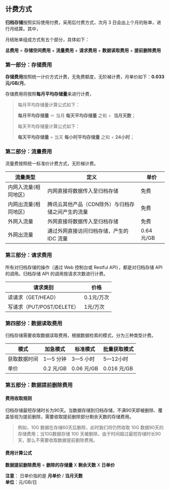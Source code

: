## 计费方式
**归档存储**按照实际使用付费，采用后付费方式，次月 3 日会出上个月的账单，进行月结算。其中，


月结账单组成方式有五个部分，具体如下：

**总费用** = **存储空间费用** + **流量费用** + **请求费用** + **数据读取费用** + **提前删除费用** 

### 第一部分：存储费用

**存储费用**按照统一计价方式计费，无免费额度，无阶梯计费，月单价如下：**0.033 元/GB/月**。

存储费用将按照**每月平均存储量**来进行计费，

>每月平均存储量计算公式如下：   
>
>**每月平均存储量** ＝ 当月 **每天平均存储量** 之和 ÷  **当月天数**；
>
>每天平均存储量计算公式如下： 
>
>**每天平均存储量** = 当天 **每小时平均存储量** 之和 ÷ **24小时**；


### 第二部分：流量费用

流量费按照统一标准价计费方式，无阶梯计费。

| 流量类型      | 定义                             | 单价       |
| --------- | ------------------------------ | -------- |
| 内网入流量(相同地区) | 内网直接将数据传入至归档存储 | 免费       |
| 内网出流量(相同地区)  | 腾讯云其他产品（CDN除外）与归档存储之间产生的流量 | 免费       |
| 外网入流量     | 外网直接将数据传入至归档存储                 | 免费       |
| 外网出流量     | 通过外网直接访问归档存储，产生的 IDC 流量   | 0.64元/GB |                    

### 第三部分：请求费用

所有对归档存储的操作（通过 Web 控制台或 Restful API），都是对归档存储 API 的调用。归档存储 API 的调用按请求次数进行计费。

| 请求类别                 | 价格      |
| -------------------- | ------- |
| 读请求（GET/HEAD）             | 0.1元/万次 |
| 写请求（PUT/POST/DELETE） | 1元/万次   |

### 第四部分：数据读取费用

归档存储需要收取数据读取费用，根据数据检索的模式，分为三种类型计费。

| 模式     | 加急模式     | 标准模式      | 批量获取模式     |
| ------ | -------- | --------- | ---------- |
| 获取数据时间 | 1—5 分钟   | 3—5 小时    | 5—12小时     |
| 单价     | 0.2 元/GB | 0.06 元/GB | 0.016 元/GB |


### 第五部分：数据提前删除费用

#### 费用收取规则
归档存储最短存储时长为90天。当数据存储到归档存储，不满90天即被删除、覆盖皆视为提前删除，需要收取提前删除部分剩余天数的存储费用。


>例如，10G 数据在存储60天后删除，此时我们将仍然收取 10G 数据90天的存储费用；当10G数据存储 100 天被删除，由于时间超过最短存储时长90天，那么不需要收取数据提前删除费用。

#### 费用计算公式

**数据提前删除费用** = **删除的存储量** X **剩余天数** X **日单价**

**注意**： 日单价指的是 **月单价** / **当月天数**  
          **单位**：元/GB/日



